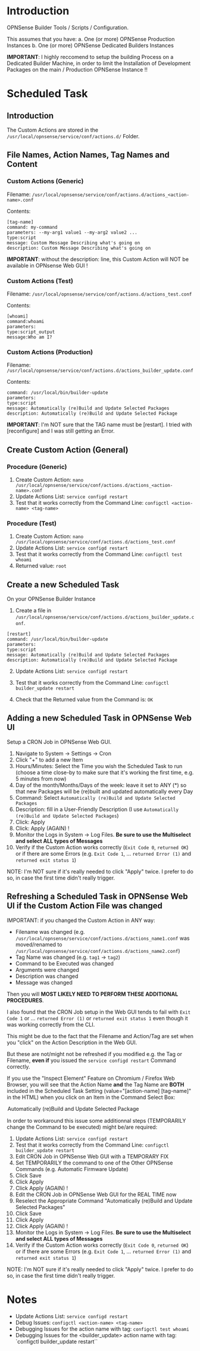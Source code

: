 # Introduction
OPNSense Builder Tools / Scripts / Configuration.

This assumes that you have:
a. One (or more) OPNSense Production Instances
b. One (or more) OPNSense Dedicated Builders Instances

**IMPORTANT**: I highly reccomend to setup the building Process on a Dedicated Builder Machine, in order to limit the Installation of Development Packages on the main / Production OPNSense Instance !!

# Scheduled Task

## Introduction
The Custom Actions are stored in the `/usr/local/opnsense/service/conf/actions.d/` Folder.

## File Names, Action Names, Tag Names and Content
### Custom Actions (Generic)

Filename: `/usr/local/opnsense/service/conf/actions.d/actions_<action-name>.conf`

Contents:
```
[tag-name]
command: my-command
parameters: --my-arg1 value1 --my-arg2 value2 ...
type:script
message: Custom Message Describing what's going on
description: Custom Message Describing what's going on
```

**IMPORTANT**: without the description: line, this Custom Action will NOT be available in OPNsense Web GUI !

### Custom Actions (Test)
Filename: `/usr/local/opnsense/service/conf/actions.d/actions_test.conf`

Contents:
```
[whoami]
command:whoami
parameters:
type:script_output
message:Who am I?
```

### Custom Actions (Production)
Filename: `/usr/local/opnsense/service/conf/actions.d/actions_builder_update.conf`

Contents:
```
command: /usr/local/bin/builder-update
parameters:
type:script
message: Automatically (re)Build and Update Selected Packages
description: Automatically (re)Build and Update Selected Package
```

**IMPORTANT**: I'm NOT sure that the TAG name must be [restart]. I tried with [reconfigure] and I was still getting an Error.

## Create Custom Action (General)
### Procedure (Generic)
1. Create Custom Action: `nano /usr/local/opnsense/service/conf/actions.d/actions_<action-name>.conf`
2. Update Actions List: `service configd restart`
3. Test that it works correctly from the Command Line: `configctl <action-name> <tag-name>`

### Procedure (Test)
1. Create Custom Action: `nano /usr/local/opnsense/service/conf/actions.d/actions_test.conf`
2. Update Actions List: `service configd restart`
3. Test that it works correctly from the Command Line: `configctl test whoami`
4. Returned value: `root`


## Create a new Scheduled Task
On your OPNSense Builder Instance

1. Create a file in `/usr/local/opnsense/service/conf/actions.d/actions_builder_update.conf`.

```
[restart]
command: /usr/local/bin/builder-update
parameters:
type:script
message: Automatically (re)Build and Update Selected Packages
description: Automatically (re)Build and Update Selected Package
```

2. Update Actions List: `service configd restart`

3. Test that it works correctly from the Command Line: `configctl builder_update restart`

4. Check that the Returned value from the Command is: `OK`

## Adding a new Scheduled Task in OPNSense Web UI
Setup a CRON Job in OPNSense Web GUI.

1.  Navigate to System -> Settings -> Cron
2.  Click "+" to add a new Item
3.  Hours/Minutes: Select the Time you wish the Scheduled Task to run (choose a time close-by to make sure that it's working the first time, e.g. 5 minutes from now)
4.  Day of the month/Months/Days of the week: leave it set to ANY (*) so that new Packages will be (re)built and updated automatically every Day
5.  Command: Select `Automatically (re)Build and Update Selected Packages`
6.  Description: fill in a User-Friendly Description (I use `Automatically (re)Build and Update Selected Packages`)
7.  Click: Apply
8.  Click: Apply (AGAIN) !
9.  Monitor the Logs in System -> Log Files. **Be sure to use the Multiselect and select ALL types of Messages**
10. Verify if the Custom Action works correctly (`Exit Code 0`, `returned OK`) or if there are some Errors (e.g. `Exit Code 1`, ... `returned Error (1)` and `returned exit status 1`)

NOTE: I'm NOT sure if it's really needed to click "Apply" twice. I prefer to do so, in case the first time didn't really trigger.

## Refreshing a Scheduled Task in OPNSense Web UI if the Custom Action File was changed
IMPORTANT: if you changed the Custom Action in ANY way:

- Filename was changed (e.g. `/usr/local/opnsense/service/conf/actions.d/actions_name1.conf` was moved/renamed to `/usr/local/opnsense/service/conf/actions.d/actions_name2.conf`)
- Tag Name was changed (e.g. `tag1` -> `tag2`)
- Command to be Executed was changed
- Arguments were changed
- Description was changed
- Message was changed

Then you will **MOST LIKELY NEED TO PERFORM THESE ADDITIONAL PROCEDURES**.

I also found that the CRON Job setup in the Web GUI tends to fail with `Exit Code 1` or ... `returned Error (1)` or `returned exit status 1` even though it was working correctly from the CLI.

This might be due to the fact that the Filename and Action/Tag are set when you "click" on the Action Description in the Web GUI.

But these are not/might not be refreshed if you modified e.g. the Tag or Filename, **even if** you issued the `service configd restart` Command correctly.

If you use the "Inspect Element" Feature on Chromium / Firefox Web Browser, you will see that the Action Name **and** the Tag Name are **BOTH** included in the Scheduled Task Setting (value="[action-name] [tag-name]" in the HTML) when you click on an Item in the Command Select Box:

<option value="builder_update restart" selected="selected">Automatically (re)Build and Update Selected Package</option>

In order to workaround this issue some additionnal steps (TEMPORARILY change the Command to be executed) might be/are required:

1. Update Actions List: `service configd restart`
2. Test that it works correctly from the Command Line: `configctl builder_update restart`
3. Edit CRON Job in OPNSense Web GUI with a TEMPORARY FIX
4. Set TEMPORARILY the command to one of the Other OPNSense Commands (e.g. Automatic Firmware Update)
5. Click Save
6. Click Apply
7. Click Apply (AGAIN) !
8. Edit the CRON Job in OPNSense Web GUI for the REAL TIME now
9. Reselect the Appropriate Command "Automatically (re)Build and Update Selected Packages"
10. Click Save
11. Click Apply
12. Click Apply (AGAIN) !
13. Monitor the Logs in System -> Log Files. **Be sure to use the Multiselect and select ALL types of Messages**
14. Verify if the Custom Action works correctly (`Exit Code 0`, `returned OK`) or if there are some Errors (e.g. `Exit Code 1`, ... `returned Error (1)` and `returned exit status 1`)

NOTE: I'm NOT sure if it's really needed to click "Apply" twice. I prefer to do so, in case the first time didn't really trigger.

# Notes
- Update Actions List: `service configd restart`
- Debug Issues: `configctl <action-name> <tag-name>`
- Debugging Issues for the action name with tag: `configctl test whoami`
- Debugging Issues for the <builder_update> action name with tag: `configctl builder_update restart``

